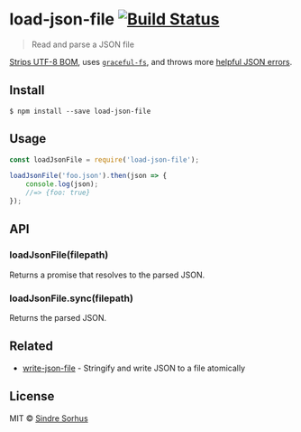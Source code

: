 # load-json-file [![Build Status](https://travis-ci.org/sindresorhus/load-json-file.svg?branch=master)](https://travis-ci.org/sindresorhus/load-json-file)

> Read and parse a JSON file

[Strips UTF-8 BOM](https://github.com/sindresorhus/strip-bom), uses [`graceful-fs`](https://github.com/isaacs/node-graceful-fs), and throws more [helpful JSON errors](https://github.com/sindresorhus/parse-json).


## Install

```
$ npm install --save load-json-file
```


## Usage

```js
const loadJsonFile = require('load-json-file');

loadJsonFile('foo.json').then(json => {
    console.log(json);
    //=> {foo: true}
});
```


## API

### loadJsonFile(filepath)

Returns a promise that resolves to the parsed JSON.

### loadJsonFile.sync(filepath)

Returns the parsed JSON.


## Related

- [write-json-file](https://github.com/sindresorhus/write-json-file) - Stringify and write JSON to a file atomically


## License

MIT © [Sindre Sorhus](http://sindresorhus.com)

